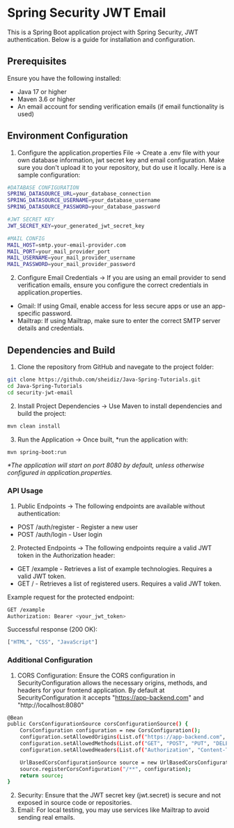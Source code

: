 # **Spring Security JWT Email**

This is a Spring Boot application project with Spring Security, JWT authentication. Below is a guide for installation and configuration.

## **Prerequisites**

Ensure you have the following installed:

- Java 17 or higher
- Maven 3.6 or higher
- An email account for sending verification emails (if email functionality is used)

## **Environment Configuration**
1. Configure the application.properties File ->
Create a .env file with your own database information, jwt secret key and email configuration. Make sure you don't upload it to your repository, but do use it locally. Here is a sample configuration:
```bash
#DATABASE CONFIGURATION
SPRING_DATASOURCE_URL=your_database_connection
SPRING_DATASOURCE_USERNAME=your_database_username
SPRING_DATASOURCE_PASSWORD=your_database_password

#JWT SECRET KEY
JWT_SECRET_KEY=your_generated_jwt_secret_key

#MAIL CONFIG
MAIL_HOST=smtp.your-email-provider.com
MAIL_PORT=your_mail_provider_port
MAIL_USERNAME=your_mail_provider_username
MAIL_PASSWORD=your_mail_provider_password
```
2. Configure Email Credentials ->
If you are using an email provider to send verification emails, ensure you configure the correct credentials in application.properties.

- Gmail: If using Gmail, enable access for less secure apps or use an app-specific password.
- Mailtrap: If using Mailtrap, make sure to enter the correct SMTP server details and credentials.

## **Dependencies and Build**

1. Clone the repository from GitHub and navegate to the project folder:
```bash
git clone https://github.com/sheidiz/Java-Spring-Tutorials.git
cd Java-Spring-Tutorials
cd security-jwt-email
```
2. Install Project Dependencies ->
Use Maven to install dependencies and build the project:
```bash
mvn clean install
```
3. Run the Application -> 
Once built, *run the application with:
```bash
mvn spring-boot:run
```
_*The application will start on port 8080 by default, unless otherwise configured in application.properties._

### **API Usage**
1. Public Endpoints -> The following endpoints are available without authentication:
- POST /auth/register - Register a new user
- POST /auth/login - User login
2. Protected Endpoints -> The following endpoints require a valid JWT token in the Authorization header:
- GET /example - Retrieves a list of example technologies. Requires a valid JWT token.
- GET / - Retrieves a list of registered users. Requires a valid JWT token.

Example request for the protected endpoint:
```bash
GET /example
Authorization: Bearer <your_jwt_token>
```
Successful response (200 OK):
```bash
["HTML", "CSS", "JavaScript"]
```

### Additional Configuration
1. CORS Configuration: Ensure the CORS configuration in SecurityConfiguration allows the necessary origins, methods, and headers for your frontend application. By default at SecurityConfiguration it accepts "https://app-backend.com" and "http://localhost:8080"
```bash
@Bean
public CorsConfigurationSource corsConfigurationSource() {
    CorsConfiguration configuration = new CorsConfiguration();
    configuration.setAllowedOrigins(List.of("https://app-backend.com", "http://localhost:8080"));
    configuration.setAllowedMethods(List.of("GET", "POST", "PUT", "DELETE"));
    configuration.setAllowedHeaders(List.of("Authorization", "Content-Type"));

    UrlBasedCorsConfigurationSource source = new UrlBasedCorsConfigurationSource();
    source.registerCorsConfiguration("/**", configuration);
    return source;
}
```
2. Security: Ensure that the JWT secret key (jwt.secret) is secure and not exposed in source code or repositories.
3. Email: For local testing, you may use services like Mailtrap to avoid sending real emails.
